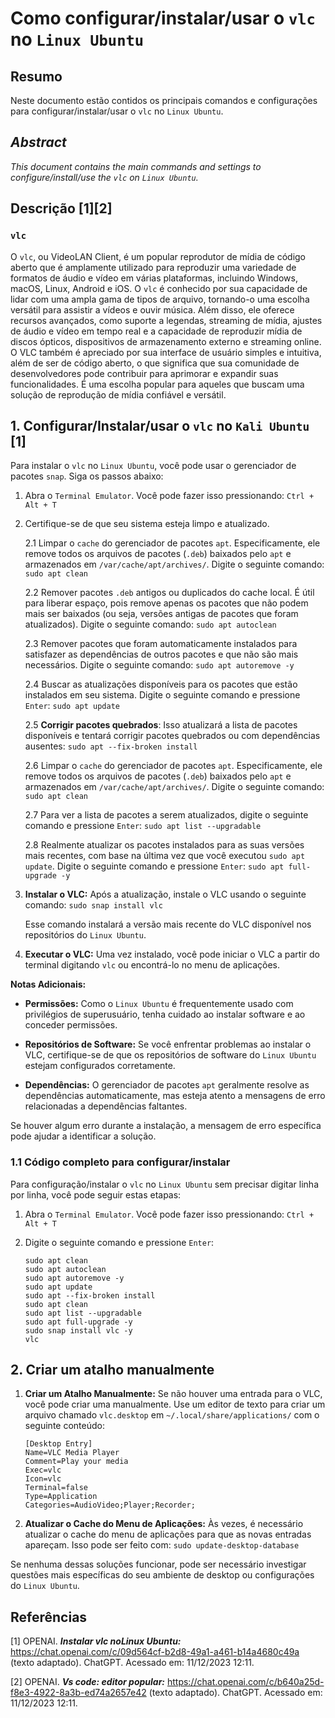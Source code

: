 # Como configurar/instalar/usar o `vlc` no `Linux Ubuntu`

## Resumo

Neste documento estão contidos os principais comandos e configurações para configurar/instalar/usar o `vlc` no `Linux Ubuntu`.

## _Abstract_

_This document contains the main commands and settings to configure/install/use the `vlc` on `Linux Ubuntu`._

## Descrição [1][2]

### `vlc`

O `vlc`, ou VideoLAN Client, é um popular reprodutor de mídia de código aberto que é amplamente utilizado para reproduzir uma variedade de formatos de áudio e vídeo em várias plataformas, incluindo Windows, macOS, Linux, Android e iOS. O `vlc` é conhecido por sua capacidade de lidar com uma ampla gama de tipos de arquivo, tornando-o uma escolha versátil para assistir a vídeos e ouvir música. Além disso, ele oferece recursos avançados, como suporte a legendas, streaming de mídia, ajustes de áudio e vídeo em tempo real e a capacidade de reproduzir mídia de discos ópticos, dispositivos de armazenamento externo e streaming online. O VLC também é apreciado por sua interface de usuário simples e intuitiva, além de ser de código aberto, o que significa que sua comunidade de desenvolvedores pode contribuir para aprimorar e expandir suas funcionalidades. É uma escolha popular para aqueles que buscam uma solução de reprodução de mídia confiável e versátil.

## 1. Configurar/Instalar/usar o `vlc` no `Kali Ubuntu` [1]

Para instalar o `vlc` no `Linux Ubuntu`, você pode usar o gerenciador de pacotes `snap`. Siga os passos abaixo:

1. Abra o `Terminal Emulator`. Você pode fazer isso pressionando: `Ctrl + Alt + T`

2. Certifique-se de que seu sistema esteja limpo e atualizado.

    2.1 Limpar o `cache` do gerenciador de pacotes `apt`. Especificamente, ele remove todos os arquivos de pacotes (`.deb`) baixados pelo `apt` e armazenados em `/var/cache/apt/archives/`. Digite o seguinte comando: `sudo apt clean` 
    
    2.2 Remover pacotes `.deb` antigos ou duplicados do cache local. É útil para liberar espaço, pois remove apenas os pacotes que não podem mais ser baixados (ou seja, versões antigas de pacotes que foram atualizados). Digite o seguinte comando: `sudo apt autoclean`

    2.3 Remover pacotes que foram automaticamente instalados para satisfazer as dependências de outros pacotes e que não são mais necessários. Digite o seguinte comando: `sudo apt autoremove -y`

    2.4 Buscar as atualizações disponíveis para os pacotes que estão instalados em seu sistema. Digite o seguinte comando e pressione `Enter`: `sudo apt update`

    2.5 **Corrigir pacotes quebrados**: Isso atualizará a lista de pacotes disponíveis e tentará corrigir pacotes quebrados ou com dependências ausentes: `sudo apt --fix-broken install`

    2.6 Limpar o `cache` do gerenciador de pacotes `apt`. Especificamente, ele remove todos os arquivos de pacotes (`.deb`) baixados pelo `apt` e armazenados em `/var/cache/apt/archives/`. Digite o seguinte comando: `sudo apt clean` 
    
    2.7 Para ver a lista de pacotes a serem atualizados, digite o seguinte comando e pressione `Enter`:  `sudo apt list --upgradable`

    2.8 Realmente atualizar os pacotes instalados para as suas versões mais recentes, com base na última vez que você executou `sudo apt update`. Digite o seguinte comando e pressione `Enter`: `sudo apt full-upgrade -y`
    

3. **Instalar o VLC:** Após a atualização, instale o VLC usando o seguinte comando: `sudo snap install vlc`

    Esse comando instalará a versão mais recente do VLC disponível nos repositórios do `Linux Ubuntu`.

4. **Executar o VLC:** Uma vez instalado, você pode iniciar o VLC a partir do terminal digitando `vlc` ou encontrá-lo no menu de aplicações.

**Notas Adicionais:**

- **Permissões:** Como o `Linux Ubuntu` é frequentemente usado com privilégios de superusuário, tenha cuidado ao instalar software e ao conceder permissões.

- **Repositórios de Software:** Se você enfrentar problemas ao instalar o VLC, certifique-se de que os repositórios de software do `Linux Ubuntu` estejam configurados corretamente.

- **Dependências:** O gerenciador de pacotes `apt` geralmente resolve as dependências automaticamente, mas esteja atento a mensagens de erro relacionadas a dependências faltantes.

Se houver algum erro durante a instalação, a mensagem de erro específica pode ajudar a identificar a solução.

### 1.1 Código completo para configurar/instalar

Para configuração/instalar o `vlc` no `Linux Ubuntu` sem precisar digitar linha por linha, você pode seguir estas etapas:

1. Abra o `Terminal Emulator`. Você pode fazer isso pressionando: `Ctrl + Alt + T`

2. Digite o seguinte comando e pressione `Enter`:

    ```
    sudo apt clean                                                            
    sudo apt autoclean
    sudo apt autoremove -y
    sudo apt update
    sudo apt --fix-broken install
    sudo apt clean
    sudo apt list --upgradable
    sudo apt full-upgrade -y
    sudo snap install vlc -y
    vlc
    ```

## 2. Criar um atalho manualmente

1. **Criar um Atalho Manualmente:** Se não houver uma entrada para o VLC, você pode criar uma manualmente. Use um editor de texto para criar um arquivo chamado `vlc.desktop` em `~/.local/share/applications/` com o seguinte conteúdo:

    ```
    [Desktop Entry]
    Name=VLC Media Player
    Comment=Play your media
    Exec=vlc
    Icon=vlc
    Terminal=false
    Type=Application
    Categories=AudioVideo;Player;Recorder;
    ```

2. **Atualizar o Cache do Menu de Aplicações:** Às vezes, é necessário atualizar o cache do menu de aplicações para que as novas entradas apareçam. Isso pode ser feito com: `sudo update-desktop-database`

Se nenhuma dessas soluções funcionar, pode ser necessário investigar questões mais específicas do seu ambiente de desktop ou configurações do `Linux Ubuntu`.

## Referências

[1] OPENAI. ***Instalar vlc noLinux Ubuntu:*** https://chat.openai.com/c/09d564cf-b2d8-49a1-a461-b14a4680c49a (texto adaptado). ChatGPT. Acessado em: 11/12/2023 12:11.

[2] OPENAI. ***Vs code: editor popular:*** https://chat.openai.com/c/b640a25d-f8e3-4922-8a3b-ed74a2657e42 (texto adaptado). ChatGPT. Acessado em: 11/12/2023 12:11.
